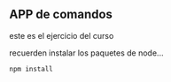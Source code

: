 ## APP de comandos

este es el ejercicio del curso

recuerden instalar los paquetes de node...

```
npm install
```